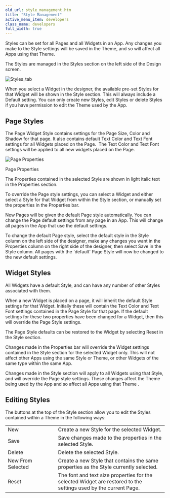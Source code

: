```yaml
---
old_url: style_management.htm
title: "Style Management"
active_menu_item: developers
class_name: developers
full_width: true
---
```



Styles can be set for all Pages and all Widgets in an App. Any changes you make to the Style settings will be saved in the Theme, and so will affect all Apps using that Theme.

The Styles are managed in the Styles section on the left side of the Design screen.

![Styles\_tab](/img/docs/styles_tab.zoom50.png)

When you select a Widget in the designer, the available pre-set Styles for that Widget will be shown in the Style section. This will always include a Default setting. You can only create new Styles, edit Styles or delete Styles if you have permission to edit the Theme used by the App.

## Page Styles

The Page Widget Style contains settings for the Page Size, Color and Shadow for that page. It also contains default Text Color and Text Font settings for all Widgets placed on the Page.  The Text Color and Text Font settings will be applied to all new widgets placed on the Page.

![Page Properties](/img/docs/page_style_properties.zoom59.png)

Page Properties

The Properties contained in the selected Style are shown in light italic text in the Properties section.

To override the Page style settings, you can select a Widget and either select a Style for that Widget from within the Style section, or manually set the properties in the Properties bar.

New Pages will be given the default Page style automatically. You can change the Page default settings from any page in an App. This will change all pages in the App that use the default settings.

To change the default Page style, select the default style in the Style column on the left side of the designer, make any changes you want in the Properties column on the right side of the designer, then select Save in the Style column. All pages with the 'default' Page Style will now be changed to the new default settings.

## Widget Styles

All Widgets have a default Style, and can have any number of other Styles associated with them.

When a new Widget is placed on a page, it will inherit the default Style settings for that Widget. Initially these will contain the Text Color and Text Font settings contained in the Page Style for that page. If the default settings for these two properties have been changed for a Widget, then this will override the Page Style settings.

The Page Style defaults can be restored to the Widget by selecting Reset in the Style section.

Changes made in the Properties bar will override the Widget settings contained in the Style section for the selected Widget only. This will not affect other Apps using the same Style or Theme, or other Widgets of the same type within the same App.

Changes made in the Style section will apply to all Widgets using that Style, and will override the Page style settings. These changes affect the Theme being used by the App and so affect all Apps using that Theme .

## Editing Styles

The buttons at the top of the Style section allow you to edit the Styles contained within a Theme in the following ways:

<table>
<tr>
<td width="178">
New

</td>
<td width="31">
</td>
<td width="671">
Create a new Style for the selected Widget.

</td>
</tr>
<tr>
<td width="178">
Save

</td>
<td width="31">
</td>
<td width="671">
Save changes made to the properties in the selected Style.

</td>
</tr>
<tr>
<td width="178">
Delete

</td>
<td width="31">
</td>
<td width="671">
Delete the selected Style.

</td>
</tr>
<tr>
<td width="178">
New From Selected

</td>
<td width="31">
</td>
<td width="671">
Create a new Style that contains the same properties as the Style currently selected.

</td>
</tr>
<tr>
<td width="178">
Reset

</td>
<td width="31">
</td>
<td width="671">
The font and text size properties for the selected Widget are restored to the settings used by the current Page.

</td>
</tr>
</table>
